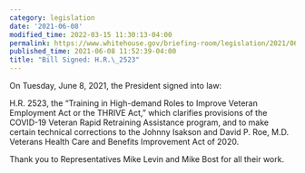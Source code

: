 ```yaml
---
category: legislation
date: '2021-06-08'
modified_time: 2022-03-15 11:30:13-04:00
permalink: https://www.whitehouse.gov/briefing-room/legislation/2021/06/08/bill-signed-h-r-2523/
published_time: 2021-06-08 11:52:39-04:00
title: "Bill Signed: H.R.\_2523"
---
```

 
On Tuesday, June 8, 2021, the President signed into law:

H.R. 2523, the “Training in High-demand Roles to Improve Veteran
Employment Act or the THRIVE Act,” which clarifies provisions of the
COVID-19 Veteran Rapid Retraining Assistance program, and to make
certain technical corrections to the Johnny Isakson and David P. Roe,
M.D. Veterans Health Care and Benefits Improvement Act of 2020.  

Thank you to Representatives Mike Levin and Mike Bost for all their
work.
